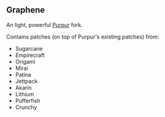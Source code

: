 [Purpur]: https://purpur.pl3x.net

## Graphene
An light, powerful [Purpur] fork.

Contains patches (on top of Purpur's existing patches) from:
- Sugarcane
- Empirecraft
- Origami
- Mirai
- Patina
- Jettpack
- Akarin
- Lithium
- Pufferfish
- Crunchy
